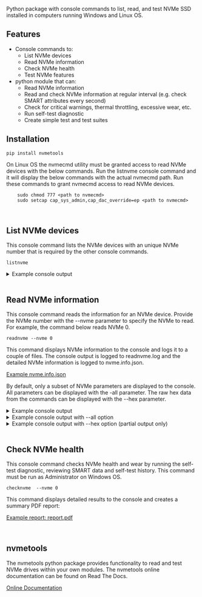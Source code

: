 
Python package with console commands to list, read, and test NVMe SSD installed in computers running Windows and
Linux OS.

## Features

* Console commands to:
  * List NVMe devices
  * Read NVMe information
  * Check NVMe health
  * Test NVMe features
* python module that can:
  * Read NVMe information
  * Read and check NVMe information at regular interval (e.g. check SMART attributes every second)
  * Check for critical warnings, thermal throttling, excessive wear, etc.
  * Run self-test diagnostic
  * Create simple test and test suites


## Installation

```
pip install nvmetools
```
On Linux OS the nvmecmd utility must be granted access to read NVMe devices with the below commands.  Run
the listnvme console command and it will display the below commands with the actual nvmecmd path.  Run these
commands to grant nvmecmd access to read NVMe devices.
```
    sudo chmod 777 <path to nvmecmd>
    sudo setcap cap_sys_admin,cap_dac_override=ep <path to nvmecmd>
```
<br>

## List NVMe devices

This console command lists the NVMe devices with an unique NVMe number that is required by the other
console commands.
```
listnvme
```

<details>
  <summary>Example console output</summary>

  ```
  Epic! NVMe Tools, version 0.0.7, www.nvmetools.com, Copyright (C) 2022 Joe Jones

  On Window systems the NVMe number is the physical drive number.
  For example, physicaldrive2 would be listed as NVMe 2.

  On Linux systems the NVMe number is the nvme devices number.
  For example, /dev/nvme2 would be listed as NVMe 2.

       LIST OF NVME DRIVES

       NVMe 0 : Sandisk WDC WDS250G2B0C-00PXH0 250GB
       NVMe 1 : Samsung SSD 970 EVO Plus 250GB
  ```
</details>
<br/>

## Read NVMe information

This console command reads the information for an NVMe device.  Provide the NVMe number with the --nvme
parameter to specify the NVMe to read.  For example, the command below reads NVMe 0.
```
readnvme --nvme 0
```
This command displays NVMe information to the console and logs it to a couple of files.  The console output is
logged to readnvme.log and the detailed NVMe information is logged to nvme.info.json.

[Example nvme.info.json](https://github.com/jtjones1001/nvmetools/blob/7c29927faf9bf7dc3a33cfde8fd7c47dd4d78de4/docs/examples/readnvme/nvme.info.json)

By default, only a subset of NVMe parameters are displayed to the console.  All parameters can be displayed
with the -all parameter.  The raw hex data from the commands can be displayed with the --hex parameter.

<details>
  <summary>Example console output</summary>

         ------------------------------------------------------------------------------------------
          NVME DRIVE 0  (/dev/nvme0)
         ------------------------------------------------------------------------------------------
          Vendor                                             Sandisk
          Model Number (MN)                                  WDC WDS250G2B0C-00PXH0
          Serial Number (SN)                                 2035A0805352
          Size                                               250 GB
          Version (VER)                                      1.4.0

          Number of Namespaces (NN)                          1
          Namespace 1 Size                                   250 GB
          Namespace 1 Active LBA Size                        512
          Namespace 1 EUID                                   001b44-8b49bc0ecb
          Namespace 1 NGUID                                  e8238fa6bf530001-001b44-8b49bc0ecb

          Firmware Revision (FR)                             211070WD
          Firmware Slots                                     2
          Firmware Activation Without Reset                  Supported

          Maximum Data Transfer Size (MDTS)                  128
          Enable Host Memory (EHM)                           Enabled
          Host Memory Buffer Size (HSIZE)                    8,192 pages
          Volatile Write Cache (VWC)                         Supported
          Volatile Write Cache Enable (WCE)                  Enabled

          Critical Warnings                                  No
          Media and Data Integrity Errors                    0
          Number Of Failed Self-Tests                        0
          Number of Error Information Log Entries            1

         ----------------------------------------------------------------------
          Temperature       Value          Under Threshold     Over Threshold
         ----------------------------------------------------------------------
          Composite         25 C           -5 C                80 C

         ------------------------------------------------------------------------
          Throttle      Total       TMT1        TMT2        WCTEMP      CCTEMP
         ------------------------------------------------------------------------
          Time (Hrs)    0.850       0.000       0.000       0.014       0.001
          Threshold                 Disabled    Disabled    80 C        85 C
          Count                     0           0           --          --

          Available Spare                                    100 %
          Available Spare Threshold                          10 %
          Controller Busy Time                               15,158 Min
          Data Read                                          339,285.881 GB
          Data Written                                       114,666.719 GB
          Host Read Commands                                 8,937,852,313
          Host Write Commands                                4,997,601,165
          Percentage Used                                    16 %
          Power On Hours                                     1,733
          Power Cycles                                       146
          Unsafe Shutdowns                                   22

         ------------------------------------------------------------------------------------------
          State   NOP    Max         Active      Idle        Entry Latency   Exit Latency
         ------------------------------------------------------------------------------------------
          0              3.5 W       1.8 W       0.63 W
          1              2.4 W       1.6 W       0.63 W
          2              1.9 W       1.5 W       0.63 W
          3       Yes    0.02 W                  0.02 W      3,900 uS        11,000 uS
          4       Yes    0.005 W                 0.005 W     5,000 uS        39,000 uS

          Autonomous Power State Transition                  Supported
          Autonomous Power State Transition Enable (APSTE)   Enabled
          Non-Operational Power State Permissive Mode        Supported
          Non-Operational Power State Permissive Mode Enable (NOPPME) Enabled

          PCI Width                                          x4
          PCI Speed                                          Gen3 8.0GT/s
          PCI Rated Width                                    x4
          PCI Rated Speed                                    Gen3 8.0GT/s

         ------------------------------------------------------------------------------------------
          PCI         Vendor              Vendor ID    Device ID    Location
         ------------------------------------------------------------------------------------------
          Endpoint    Sandisk             0x15B7       0x5009       Bus 1, device 0, function 0
          Root                            0x8086       0xA340       Bus 0, device 27, function 0

</details>

<details>
  <summary>Example console output with --all option</summary>

          128-bit Host Identifier                            Not Supported
          ANA Group Identifier Maximum (ANAGRPMAX)           Not Supported
          ANA Transition Time (ANATT)                        Not Supported
          Abort Command Limit (ACL)                          5
          Admin Vendor Specific command handling             Not Vendor Specific
          Aggregation Threshold (THR)                        1
          Aggregation Time (TIME)                            No Delay
          Arbitration Burst (AB)                             4 (2^4=16)
          Associated Function Type                           PCI
          Asymmetric Namespace Access Change Notices         Not Supported
          Asymmetric Namespace Access Reporting              Not Supported
          Asynchronous Event Request Limit (AERL)            8
          Atomic Write Unit Normal (AWUN)                    1
          Atomic Write Unit Power Fail (AWUPF)               1
          Autonomous Power State Transition                  Supported
          Autonomous Power State Transition Enable (APSTE)   Enabled
          Available Space Below Threshold                    No
          Available Spare                                    100 %
          Available Spare Threshold                          10 %
          Block Erase Sanitize                               Supported
          Command Retry Delay Time 1 (CRDT1)                 0 (0 mS)
          Command Retry Delay Time 2 (CRDT2)                 0 (0 mS)
          Command Retry Delay Time 3 (CRDT3)                 0 (0 mS)
          Commands Supported and Effects Log Page            Supported
          Compare NVM Command                                Supported
          Compare and Write Fused Operation                  Not Supported
          Composite Temperature                              26 C
          Composite Temperature Over Threshold               80 C
          Composite Temperature Under Threshold              -5 C
          Controller Busy Time                               15,158 Min
          Controller ID (CNTLID)                             1
          Controller Type (CNTRLTYPE)                        I/O Controller
          Controller Vendor                                  Sandisk
          Critical Composite Temperature Threshold (CCTEMP)  85 C
          Critical Composite Temperature Time                2 Min
          Critical Warnings                                  No
          Crypto Erase                                       Not Supported
          Crypto Erase Sanitize                              Not Supported
          Current Number Of Errors                           0
          Current Number Of Self-Tests                       20
          Current Power State (PS)                           4
          Current Self-Test Completion                       0
          Current Self-Test Operation                        No Test In Progress
          Data Read                                          339,285.881 GB
          Data Units Read                                    662,667,737
          Data Units Written                                 223,958,435
          Data Written                                       114,666.719 GB
          Dataset Management NVM Command                     Supported
          Deallocated or Unwritten Logical Block Error Enable (DULBE) Disabled
          Device Self-test Command                           Supported
          Directive Send and Directive Receive Commands      Not Supported
          Disable Normal (DN)                                Not Supported
          Doorbell Buffer Config Command                     Not Supported
          EG Available Space Below Threshold                 No
          EG Critical Warnings                               No
          EG Reliability Degraded                            No
          EG in Read Only                                    No
          Enable Host Memory (EHM)                           Enabled
          Endurance Group Event Log Page Change Notices      Not Supported
          Endurance Group Identifier Maximum (ENDGIDMAX)     0
          Endurance Groups                                   Not Supported
          Error Log Page Entries (ELPE)                      256
          Extended Data for Get Log Page                     Supported
          Extended Device Self-test Time (EDSTT)             44 Min
          FRU Globally Unique Identifier (FGUID)             000000-00000000000000000000000000
          Firmware Activation Notices                        Supported
          Firmware Activation Notices Enable                 Enabled
          Firmware Activation Without Reset                  Supported
          Firmware Active Slot                               1
          Firmware Commit and Image Download Commands        Supported
          Firmware Pending Slot                              Not Reported
          Firmware Revision (FR)                             211070WD
          Firmware Slot 1 Read Status                        Read/Write
          Firmware Slot 1 Revision                           211070WD
          Firmware Slot 2 Revision
          Firmware Slots                                     2
          Firmware Update Granularity (FWUG)                 4 KiB
          Format All Namespaces                              Not Supported
          Format NVM Command                                 Supported
          Get LBA Status capability                          Not Supported
          High Priority Weight (HPW)                         1
          Highest Version Detected                           1.4.0
          Host Controlled Thermal Management (HCTMA)         Supported
          Host Memory Buffer Minimum Descriptor Entry Size (HMMINDS) No limitations
          Host Memory Buffer Minimum Size (HMMIN)            823 (3,292 KiB)
          Host Memory Buffer Preferred Size (HMPRE)          51,200 (204,800 KiB)
          Host Memory Buffer Size (HSIZE)                    8,192
          Host Memory Descriptor List Address (HMDLAL)       0x0A028000
          Host Memory Descriptor List Address (HMDLAU)       0x00000001
          Host Memory Descriptor List Entry Count (HMDLEC)   8
          Host Memory Maximum Descriptors Entries (HMMAXD)   8
          Host Read Commands                                 8,937,852,313
          Host Timestamp                                     1,659,225,286,713 mS
          Host Timestamp Decoded                             2022-07-30 16:54:46.713 DST
          Host Write Commands                                4,997,601,165
          IEEE OUI Identifier (IEEE)                         00-1b-44
          Keep Alive Support (KAS)                           Not Supported
          LBA Status Information Notices                     Not Supported
          Low Priority Weight (LPW)                          1
          Maximum Completion Queue Entry Size                4 (2^4=16)
          Maximum Data Transfer Size (MDTS)                  7 (2^7=128)
          Maximum Number Allowed Namespaces (MNAN)           0
          Maximum Outstanding Commands (MAXCMD)              Not Supported
          Maximum Submission Queue Entry Size                6 (2^6=64)
          Maximum Thermal Management Temperature (MXTMT)     85 C
          Maximum Time for Firmware Activation (MTFA)        5,000 mS
          Media and Data Integrity Errors                    0
          Media in Read Only                                 No
          Medium Priority Weight (MPW)                       1
          Minimum Thermal Management Temperature (MNTMT)     0 C
          Model Number (MN)                                  WDC WDS250G2B0C-00PXH0
          NVM Set Identifier Maximum (NSETIDMAX)             0
          NVM Sets                                           Not Supported
          NVM Subsystem Controllers                          Single
          NVM Subsystem NVMe Qualified Name (SUBNQN)         nqn.2018-01.com.wdc:nguid:E8238FA6BF53-0001-001B448B49BC0ECB
          NVM Subsystem PCIe Ports                           Single
          NVME MI Send/Receive Commands                      Not Supported
          Namespace 1 ANA Group Identifier (ANAGRPID)        Not Reported
          Namespace 1 Active LBA Format                      0
          Namespace 1 Atomic Boundary Offset (NABO)          7
          Namespace 1 Atomic Boundary Size Normal (NABSN)    7
          Namespace 1 Atomic Boundary Size Power Fail (NABSPF) 7
          Namespace 1 Atomic Compare & Write Unit (NACWU)    Same as ACWU
          Namespace 1 Atomic Write Unit Normal (NAWUN)       7
          Namespace 1 Atomic Write Unit Power Fail (NAWUPF)  7
          Namespace 1 Atomic Writes                          Supported
          Namespace 1 Capacity (NCAP)                        488,397,168
          Namespace 1 Deallocate Bit in Write Zeros          Supported
          Namespace 1 Deallocate Guard Field                 Not Supported
          Namespace 1 Deallocate Logical Block Value         All 00h
          Namespace 1 Endurance Group Identifier (ENDGID)    Not Supported
          Namespace 1 Exclusive Access All Registrants Reservation Not Supported
          Namespace 1 Exclusive Access Registrants Only Reservation Not Supported
          Namespace 1 Exclusive Access Reservation           Not Supported
          Namespace 1 Extended Data LBA                      Not Supported
          Namespace 1 Format Percent Complete                0
          Namespace 1 Format Progress Indicator              Supported
          Namespace 1 Globally Unique Identifier (NGUID)     e8238fa6bf530001-001b44-8b49bc0ecb
          Namespace 1 IEEE Extended Unique Identifier (EUI64) 001b44-8b49bc0ecb
          Namespace 1 IO Optimize Fields                     Not Supported
          Namespace 1 Ignore Existing Key Specification      1.2.1 or earlier
          Namespace 1 LBA 0 Data Size (LBADS)                9 (2^9=512) *
          Namespace 1 LBA 0 Relative Performance (RP)        Good Performance *
          Namespace 1 LBA 1 Data Size (LBADS)                12 (2^12=4096)
          Namespace 1 LBA 1 Relative Performance (RP)        Better Performance
          Namespace 1 Logical Block Error                    Not Supported
          Namespace 1 Metadata Transfer Buffer               Not Supported
          Namespace 1 Metadata Transfer Extended LBA         Not Supported
          Namespace 1 NGUID/EUID Not Reused                  Not Supported
          Namespace 1 NVM Capacity (NVMCAP)                  250,059,350,016
          Namespace 1 NVM Set Identifier (NVMSETID)          Not Supported
          Namespace 1 Number of LBA Formats (NLBAF)          2
          Namespace 1 Optimal IO Boundary (NOIOB)            Not Reported
          Namespace 1 Optimal Write Size (NOWS)              1
          Namespace 1 Persist Through Power Loss             Not Supported
          Namespace 1 Preferred Deallocate Alignment (NPDA)  1
          Namespace 1 Preferred Deallocate Granularity (NPDG) 1
          Namespace 1 Preferred Write Alignment (NPWA)       1
          Namespace 1 Preferred Write Granularity (NPWG)     1
          Namespace 1 Protection First                       Not Supported
          Namespace 1 Protection Information Enabled         Disabled
          Namespace 1 Protection Information First           Last 8 Bytes
          Namespace 1 Protection Last                        Not Supported
          Namespace 1 Protection Type 1                      Not Supported
          Namespace 1 Protection Type 2                      Not Supported
          Namespace 1 Protection Type 3                      Not Supported
          Namespace 1 Shared                                 Not Supported
          Namespace 1 Size                                   250 GB
          Namespace 1 Size in GiB                            232.9 GiB
          Namespace 1 Size in LBA (NSZE)                     488,397,168
          Namespace 1 Thin Provisioning                      Not Supported
          Namespace 1 Utilization (NUSE)                     488,397,168
          Namespace 1 Write Exclusive All Registrants Reservation Not Supported
          Namespace 1 Write Exclusive Registrants Only Reservation Not Supported
          Namespace 1 Write Exclusive Reservation            Not Supported
          Namespace 1 Write Protected                        No
          Namespace Attribute Notices                        Not Supported
          Namespace Granularity                              Not Supported
          Namespace Management and Attachment Commands       Not Supported
          No-Deallocate Inhibited (NDI)                      Supported
          No-Deallocate Modifies Media After Sanitize (NODMMAS) Media not modified
          Non-Operational Power State Permissive Mode        Supported
          Non-Operational Power State Permissive Mode Enable (NOPPME) Enabled
          Non-zero ANAGRPID                                  Not Supported
          Number Of Failed Self-Tests                        0
          Number of ANA Group Identifiers (NANAGRPID)        Not Supported
          Number of Error Information Log Entries            1
          Number of Namespaces (NN)                          1
          Number of Power States Support (NPSS)              5
          OS Location                                        /dev/nvme0
          One Self-Test                                      Per System
          Overwrite Sanitize                                 Not Supported
          PCI Device ID                                      0x5009
          PCI Location                                       Bus 1, device 0, function 0
          PCI Rated Speed                                    Gen3 8.0GT/s
          PCI Rated Width                                    x4
          PCI Speed                                          Gen3 8.0GT/s
          PCI Subsystem Vendor ID (SSVID)                    0x15B7
          PCI Vendor ID (VID)                                0x15B7
          PCI Width                                          x4
          PCIe Management Endpoint (PCIEME)                  Not Supported
          Percentage Used                                    16 %
          Permanent Write Protect                            Not Supported
          Persistent Event Log                               Supported
          Persistent Event Log Size (PELS)                   64 KiB
          Persistent Memory Unreliable                       No
          Power Cycles                                       146
          Power On Hours                                     1,733
          Power State 0 Active Power (ACTP)                  1.8 Watts
          Power State 0 Active Power Workload (APW)          Workload #2
          Power State 0 Entry Latency (ENLAT)                Not Reported
          Power State 0 Exit Latency (EXLAT)                 Not Reported
          Power State 0 Idle Power (IDLP)                    0.63 Watts
          Power State 0 Idle Time Prior to Transition (ITPT) 100 mS
          Power State 0 Idle Transition Power State (ITPS)   3
          Power State 0 Maximum Power (MP)                   3.5 Watts
          Power State 0 Non-Operational State (NOPS)         False
          Power State 0 Relative Read Latency (RRL)          0
          Power State 0 Relative Read Throughput (RRT)       0
          Power State 0 Relative Write Latency (RWL)         0
          Power State 0 Relative Write Throughput (RWT)      0
          Power State 1 Active Power (ACTP)                  1.6 Watts
          Power State 1 Active Power Workload (APW)          Workload #2
          Power State 1 Entry Latency (ENLAT)                Not Reported
          Power State 1 Exit Latency (EXLAT)                 Not Reported
          Power State 1 Idle Power (IDLP)                    0.63 Watts
          Power State 1 Idle Time Prior to Transition (ITPT) 100 mS
          Power State 1 Idle Transition Power State (ITPS)   3
          Power State 1 Maximum Power (MP)                   2.4 Watts
          Power State 1 Non-Operational State (NOPS)         False
          Power State 1 Relative Read Latency (RRL)          0
          Power State 1 Relative Read Throughput (RRT)       0
          Power State 1 Relative Write Latency (RWL)         0
          Power State 1 Relative Write Throughput (RWT)      0
          Power State 2 Active Power (ACTP)                  1.5 Watts
          Power State 2 Active Power Workload (APW)          Workload #2
          Power State 2 Entry Latency (ENLAT)                Not Reported
          Power State 2 Exit Latency (EXLAT)                 Not Reported
          Power State 2 Idle Power (IDLP)                    0.63 Watts
          Power State 2 Idle Time Prior to Transition (ITPT) 100 mS
          Power State 2 Idle Transition Power State (ITPS)   3
          Power State 2 Maximum Power (MP)                   1.9 Watts
          Power State 2 Non-Operational State (NOPS)         False
          Power State 2 Relative Read Latency (RRL)          0
          Power State 2 Relative Read Throughput (RRT)       0
          Power State 2 Relative Write Latency (RWL)         0
          Power State 2 Relative Write Throughput (RWT)      0
          Power State 3 Active Power (ACTP)                  Not Reported
          Power State 3 Active Power Workload (APW)          No workload
          Power State 3 Entry Latency (ENLAT)                3,900 uS (0.003 sec)
          Power State 3 Exit Latency (EXLAT)                 11,000 uS (0.011 sec)
          Power State 3 Idle Power (IDLP)                    0.02 Watts
          Power State 3 Idle Time Prior to Transition (ITPT) 2,000 mS
          Power State 3 Idle Transition Power State (ITPS)   4
          Power State 3 Maximum Power (MP)                   0.02 Watts
          Power State 3 Non-Operational State (NOPS)         True
          Power State 3 Relative Read Latency (RRL)          3
          Power State 3 Relative Read Throughput (RRT)       3
          Power State 3 Relative Write Latency (RWL)         3
          Power State 3 Relative Write Throughput (RWT)      3
          Power State 4 Active Power (ACTP)                  Not Reported
          Power State 4 Active Power Workload (APW)          No workload
          Power State 4 Entry Latency (ENLAT)                5,000 uS (0.005 sec)
          Power State 4 Exit Latency (EXLAT)                 39,000 uS (0.039 sec)
          Power State 4 Idle Power (IDLP)                    0.005 Watts
          Power State 4 Idle Time Prior to Transition (ITPT) Disabled
          Power State 4 Maximum Power (MP)                   0.005 Watts
          Power State 4 Non-Operational State (NOPS)         True
          Power State 4 Relative Read Latency (RRL)          4
          Power State 4 Relative Read Throughput (RRT)       4
          Power State 4 Relative Write Latency (RWL)         4
          Power State 4 Relative Write Throughput (RWT)      4
          Predictable Latency Event Log Change Notices       Not Supported
          Predictable Latency Mode                           Not Supported
          RTD3 Entry Latency (RTD3E)                         1,000,000 uS (1.000 sec)
          RTD3 Resume Latency (RTD3R)                        500,000 uS (0.500 sec)
          Read Recovery Levels                               Not Supported
          Read Recovery Levels Supported (RRLS)              0x0000
          Recommended Arbitration Burst (RAB)                4 (2^4=16)
          Reliability Degraded                               No
          Replay Protected Memory Blocks (RPMBS)             Not Supported
          Report ANA Change state                            Not Supported
          Report ANA Inaccessible state                      Not Supported
          Report ANA Non-Optimized state                     Not Supported
          Report ANA Optimized state                         Not Supported
          Report ANA Persistent Loss state                   Not Supported
          Required Completion Queue Entry Size               4 (2^4=16)
          Required Submission Queue Entry Size               6 (2^6=64)
          Reservations                                       Not Supported
          Root PCI Device ID                                 0xA340
          Root PCI Location                                  Bus 0, device 27, function 0
          Root PCI Vendor ID                                 0x8086
          SGL support in NVM command                         Not Supported
          SMART Critical Warning Notices Enable              0x00
          SMART/Health Log Page per Namespace                Not Supported
          SMBus Management Endpoint (SMBUSME)                Not Supported
          SQ Associations                                    Not Supported
          Save/Select Fields in Features Command             Supported
          Secure Erase All Namespaces                        Not Supported
          Security Send and Security Receive Command         Supported
          Self-Test 1 Power On Hours                         1,733
          Self-Test 1 Result                                 Passed
          Self-Test 1 Result Code                            0
          Self-Test 1 Type                                   Short Test
          Self-Test 10 Power On Hours                        1,685
          Self-Test 10 Result                                Passed
          Self-Test 10 Result Code                           0
          Self-Test 10 Type                                  Extended Test
          Self-Test 11 Power On Hours                        1,684
          Self-Test 11 Result                                Passed
          Self-Test 11 Result Code                           0
          Self-Test 11 Type                                  Extended Test
          Self-Test 12 Power On Hours                        1,684
          Self-Test 12 Result                                Passed
          Self-Test 12 Result Code                           0
          Self-Test 12 Type                                  Short Test
          Self-Test 13 Power On Hours                        1,684
          Self-Test 13 Result                                Passed
          Self-Test 13 Result Code                           0
          Self-Test 13 Type                                  Short Test
          Self-Test 14 Power On Hours                        1,665
          Self-Test 14 Result                                Passed
          Self-Test 14 Result Code                           0
          Self-Test 14 Type                                  Extended Test
          Self-Test 15 Power On Hours                        1,664
          Self-Test 15 Result                                Passed
          Self-Test 15 Result Code                           0
          Self-Test 15 Type                                  Extended Test
          Self-Test 16 Power On Hours                        1,663
          Self-Test 16 Result                                Passed
          Self-Test 16 Result Code                           0
          Self-Test 16 Type                                  Short Test
          Self-Test 17 Power On Hours                        1,663
          Self-Test 17 Result                                Passed
          Self-Test 17 Result Code                           0
          Self-Test 17 Type                                  Short Test
          Self-Test 18 Power On Hours                        1,578
          Self-Test 18 Result                                Passed
          Self-Test 18 Result Code                           0
          Self-Test 18 Type                                  Extended Test
          Self-Test 19 Power On Hours                        1,577
          Self-Test 19 Result                                Passed
          Self-Test 19 Result Code                           0
          Self-Test 19 Type                                  Extended Test
          Self-Test 2 Power On Hours                         1,706
          Self-Test 2 Result                                 Passed
          Self-Test 2 Result Code                            0
          Self-Test 2 Type                                   Extended Test
          Self-Test 20 Power On Hours                        1,577
          Self-Test 20 Result                                Passed
          Self-Test 20 Result Code                           0
          Self-Test 20 Type                                  Short Test
          Self-Test 3 Power On Hours                         1,705
          Self-Test 3 Result                                 Passed
          Self-Test 3 Result Code                            0
          Self-Test 3 Type                                   Extended Test
          Self-Test 4 Power On Hours                         1,704
          Self-Test 4 Result                                 Passed
          Self-Test 4 Result Code                            0
          Self-Test 4 Type                                   Short Test
          Self-Test 5 Power On Hours                         1,704
          Self-Test 5 Result                                 Passed
          Self-Test 5 Result Code                            0
          Self-Test 5 Type                                   Short Test
          Self-Test 6 Power On Hours                         1,704
          Self-Test 6 Result                                 Passed
          Self-Test 6 Result Code                            0
          Self-Test 6 Type                                   Extended Test
          Self-Test 7 Power On Hours                         1,702
          Self-Test 7 Result                                 Passed
          Self-Test 7 Result Code                            0
          Self-Test 7 Type                                   Extended Test
          Self-Test 8 Power On Hours                         1,702
          Self-Test 8 Result                                 Passed
          Self-Test 8 Result Code                            0
          Self-Test 8 Type                                   Short Test
          Self-Test 9 Power On Hours                         1,702
          Self-Test 9 Result                                 Passed
          Self-Test 9 Result Code                            0
          Self-Test 9 Type                                   Short Test
          Serial Number (SN)                                 2035A0805352
          Size                                               250 GB
          Size in GiB                                        232.9 GiB
          Subsystem Vendor                                   Sandisk
          Telemetry Log Notices                              Supported
          Telemetry Log Notices Enable                       Disabled
          Temperature Over/Under Threshold                   No
          Thermal Management Temperature 1 (TMT1)            Disabled
          Thermal Management Temperature 1 Count             0
          Thermal Management Temperature 1 Time              0 Sec
          Thermal Management Temperature 2 (TMT2)            Disabled
          Thermal Management Temperature 2 Count             0
          Thermal Management Temperature 2 Time              0 Sec
          Time Limited Error Recovery (TLER)                 No Timeout
          Timestamp                                          1,659,114,368,176 mS
          Timestamp Decoded                                  2022-07-29 10:06:08.176 DST
          Timestamp Feature                                  Supported
          Timestamp Origin                                   Host Programmed
          Timestamp Stopped                                  True
          Traffic Based Keep Alive Support                   Not Supported
          UUID List                                          Not Supported
          Unchanged ANAGRPID                                 Not Supported
          Unsafe Shutdowns                                   22
          Vendor Specific Command Configuration              Not Vendor Specific
          Verify NVM Command                                 Not Supported
          Version (VER)                                      1.4.0
          Virtualization Mgt Command                         Not Supported
          Volatile Backup Failed                             No
          Volatile Write Cache (VWC)                         Supported
          Volatile Write Cache Enable (WCE)                  Enabled
          Volatile Write Cache Flush All NSID                Supported
          Warning Composite Temperature Threshold (WCTEMP)   80 C
          Warning Composite Temperature Time                 49 Min
          Workload Hint (WH)                                 0
          Write Protect Namespace States                     Not Supported
          Write Protect Until Power Cycle                    Not Supported
          Write Uncorrectable NVM Command                    Supported
          Write Zeroes NVM Command                           Supported
          Time Throttled                                     3060
          Namespace 1 Active LBA Size                        512
</details>

<details>
  <summary>Example console output with --hex option (partial output only)</summary>

         This is only part of the console output since listing all of the data is impractical.

         ----------------------------------------------------------------------------------------------------------
          Identify Controller
         ----------------------------------------------------------------------------------------------------------
          0x0000  |  B7 15 B7 15 32 30 33 35  |  41 30 38 30 35 33 35 32        . . . . 2 0 3 5  |  A 0 8 0 5 3 5 2
          0x0010  |  20 20 20 20 20 20 20 20  |  57 44 43 20 57 44 53 32                         |  W D C   W D S 2
          0x0020  |  35 30 47 32 42 30 43 2D  |  30 30 50 58 48 30 20 20        5 0 G 2 B 0 C -  |  0 0 P X H 0
          0x0030  |  20 20 20 20 20 20 20 20  |  20 20 20 20 20 20 20 20                         |
          0x0040  |  32 31 31 30 37 30 57 44  |  04 44 1B 00 00 07 01 00        2 1 1 0 7 0 W D  |  . D . . . . . .
          0x0050  |  00 04 01 00 20 A1 07 00  |  40 42 0F 00 00 02 00 00        . . . .   . . .  |  @ B . . . . . .
          0x0060  |  02 00 00 00 00 00 00 00  |  00 00 00 00 00 00 00 01        . . . . . . . .  |  . . . . . . . .
          0x0070  |  00 00 00 00 00 00 00 00  |  00 00 00 00 00 00 00 00        . . . . . . . .  |  . . . . . . . .
          0x0080  |  00 00 00 00 00 00 00 00  |  00 00 00 00 00 00 00 00        . . . . . . . .  |  . . . . . . . .
          0x0090  |  00 00 00 00 00 00 00 00  |  00 00 00 00 00 00 00 00        . . . . . . . .  |  . . . . . . . .
          0x00A0  |  00 00 00 00 00 00 00 00  |  00 00 00 00 00 00 00 00        . . . . . . . .  |  . . . . . . . .
          0x00B0  |  00 00 00 00 00 00 00 00  |  00 00 00 00 00 00 00 00        . . . . . . . .  |  . . . . . . . .
          0x00C0  |  00 00 00 00 00 00 00 00  |  00 00 00 00 00 00 00 00        . . . . . . . .  |  . . . . . . . .
          0x00D0  |  00 00 00 00 00 00 00 00  |  00 00 00 00 00 00 00 00        . . . . . . . .  |  . . . . . . . .
          0x00E0  |  00 00 00 00 00 00 00 00  |  00 00 00 00 00 00 00 00        . . . . . . . .  |  . . . . . . . .
          0x00F0  |  00 00 00 00 00 00 00 00  |  00 00 00 00 00 00 00 00        . . . . . . . .  |  . . . . . . . .
          0x0100  |  17 00 04 07 14 1E FF 04  |  01 01 61 01 66 01 32 00        . . . . . . . .  |  . . a . f . 2 .
          0x0110  |  00 C8 00 00 37 03 00 00  |  00 E0 B2 38 3A 00 00 00        . . . . 7 . . .  |  . . . 8 : . . .
          0x0120  |  00 00 00 00 00 00 00 00  |  00 00 00 00 00 00 00 00        . . . . . . . .  |  . . . . . . . .
          0x0130  |  00 00 00 00 00 00 00 00  |  00 00 00 00 2C 00 01 01        . . . . . . . .  |  . . . . , . . .
          0x0140  |  00 00 01 00 11 01 66 01  |  02 00 00 60 00 00 00 00        . . . . . . f .  |  . . . ` . . . .
          0x0150  |  08 00 00 00 00 00 00 00  |  00 00 00 00 00 00 00 00        . . . . . . . .  |  . . . . . . . .
          0x0160  |  01 00 00 00 00 00 00 00  |  00 00 00 00 00 00 00 00        . . . . . . . .  |  . . . . . . . .
          0x0170  |  00 00 00 00 00 00 00 00  |  00 00 00 00 00 00 00 00        . . . . . . . .  |  . . . . . . . .

</details>
<br/>

## Check NVMe health

This console command checks NVMe health and wear by running the self-test diagnostic, reviewing SMART data and
self-test history.  This command must be run as Administrator on Windows OS.
```
checknvme  --nvme 0
```

This command displays detailed results to the console and creates a summary PDF report:

[Example report: report.pdf](https://raw.githubusercontent.com/jtjones1001/nvmetools/2ff9f4c3f2c6b7d41f57f01e299c6272fef21994/docs/examples/checknvme/report.pdf)

<br/>

## nvmetools

The nvmetools python package provides functionality to read and test NVMe drives within your own modules. The
nvmetools online documentation can be found on Read The Docs.

[Online Documentation](https://nvmetools.readthedocs.io/en/latest/)

<br/><br/>
